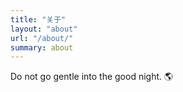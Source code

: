 ```yaml
---
title: "关于"
layout: "about"
url: "/about/"
summary: about
---
```




Do not go gentle into the good night. 🌎